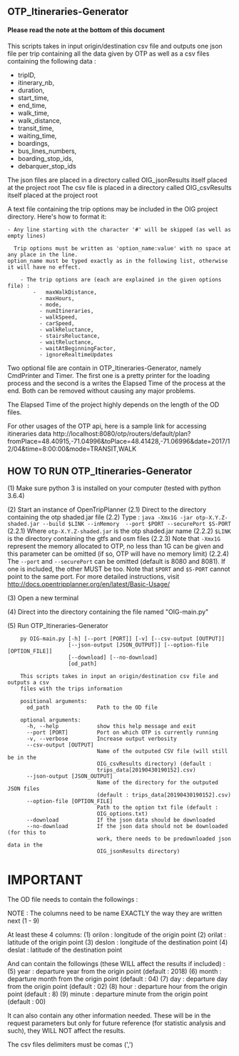 ## OTP_Itineraries-Generator

#### Please read the note at the bottom of this document

This scripts takes in input origin/destination csv file and outputs one json file per trip containing all the
data given by OTP as well as a csv files containing the following data :

- tripID,
- itinerary_nb, 
- duration,
- start_time, 
- end_time,
- walk_time, 
- walk_distance, 
- transit_time,
- waiting_time, 
- boardings, 
- bus_lines_numbers,
- boarding_stop_ids, 
- debarquer_stop_ids

The json files are placed in a directory called OIG_jsonResults itself placed at the project root
The csv file is placed in a directory called OIG_csvResults itself placed at the project root

A text file containing the trip options may be included in the OIG project directory.  Here's how to format it:

    - Any line starting with the character '#' will be skipped (as well as empty lines)
        
      Trip options must be written as 'option_name:value' with no space at any place in the line.
    option_name must be typed exactly as in the following list, otherwise it will have no effect.
      
        - The trip options are (each are explained in the given options file) :
      	    -   maxWalkDistance, 
              - maxHours, 
              - mode, 
              - numItineraries, 
              - walkSpeed, 
              - carSpeed,
              - walkReluctance, 
              - stairsReluctance, 
              - waitReluctance, 
              - waitAtBeginningFactor,  
              - ignoreRealtimeUpdates

Two optional file are contain in OTP_Itineraries-Generator, namely CmdPrinter and Timer.  The first one is a
pretty printer for the loading process and the second is a writes the Elapsed Time of the process at the end.
Both can be removed without causing any major problems.

The Elapsed Time of the project highly depends on the length of the OD files.

For other usages of the OTP api, here is a sample link for accessing itineraries data
http://localhost:8080/otp/routers/default/plan?fromPlace=48.40915,-71.04996&toPlace=48.41428,-71.06996&date=2017/12/04&time=8:00:00&mode=TRANSIT,WALK


## HOW TO RUN OTP_Itineraries-Generator

(1) Make sure python 3 is installed on your computer (tested with python 3.6.4)

(2) Start an instance of OpenTripPlanner
	(2.1) Direct to the directory containing the otp shaded.jar file
	(2.2) Type : `java -Xmx1G -jar otp-X.Y.Z-shaded.jar --build $LINK --inMemory  --port $PORT --securePort $S-PORT`
		(2.2.1) Where `otp-X.Y.Z-shaded.jar` is the otp shaded.jar name
		(2.2.2) `$LINK` is the directory containing the gtfs and osm files
		(2.2.3) Note that `-Xmx1G` represent the memory allocated to OTP, no less than 1G can be given
			and this parameter can be omitted (if so, OTP will have no memory limit)
		(2.2.4) The `--port` and `--securePort` can be omitted (default is 8080 and 8081).  If one is included, the other
		    MUST be too.  Note that `$PORT` and `$S-PORT` cannot point to the same port.
    For more detailed instructions, visit http://docs.opentripplanner.org/en/latest/Basic-Usage/

(3) Open a new terminal

(4) Direct into the directory containing the file named "OIG-main.py"

(5) Run OTP_Itineraries-Generator
```
	py OIG-main.py [-h] [--port [PORT]] [-v] [--csv-output [OUTPUT]]
                   [--json-output [JSON_OUTPUT]] [--option-file [OPTION_FILE]]
                   [--download] [--no-download]
                   [od_path]

	This scripts takes in input an origin/destination csv file and outputs a csv
	files with the trips information
	
	positional arguments:
  	  od_path               Path to the OD file

	optional arguments:
	  -h, --help            show this help message and exit
	  --port [PORT]         Port on which OTP is currently running
	  -v, --verbose         Increase output verbosity
	  --csv-output [OUTPUT]
	    	                Name of the outputed CSV file (will still be in the
	            	        OIG_csvResults directory) (default :
	                    	trips_data[20190430190152].csv)
	  --json-output [JSON_OUTPUT]
	    	                Name of the directory for the outputed JSON files
	            	        (default : trips_data[20190430190152].csv)
	  --option-file [OPTION_FILE]
	    	                Path to the option txt file (default :
	            	        OIG_options.txt)
	  --download            If the json data should be downloaded
	  --no-download         If the json data should not be downloaded (for this to
	    	                work, there needs to be predownloaded json data in the
	            	        OIG_jsonResults directory)
```



# IMPORTANT
The OD file needs to contain the followings :

NOTE : The columns need to be name EXACTLY the way they are written next (1 - 9)

At least these 4 columns:
   (1) orilon : longitude of the origin point
   (2) orilat : latitude of the origin point
   (3) deslon : longitude of the destination point
   (4) deslat : latitude of the destination point

And can contain the followings (these WILL affect the results if included) :
   (5) year : departure year from the origin point (default : 2018)
   (6) month : departure month from the origin point (default : 04)
   (7) day : departure day from the origin point (default : 02)
   (8) hour : departure hour from the origin point (default : 8)
   (9) minute : departure minute from the origin point (default : 00)

It can also contain any other information needed.  These will be in the request parameters but only for future reference (for statistic analysis and such), they WILL NOT affect the results.

The csv files delimiters must be comas (',')
